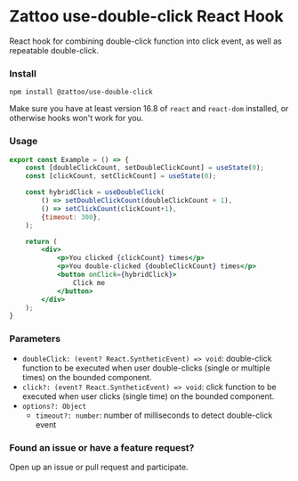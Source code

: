 # Zattoo use-double-click React Hook
React hook for combining double-click function into click event, as well as repeatable double-click.

### Install

```shell
npm install @zattoo/use-double-click
```

Make sure you have at least version 16.8 of `react` and `react-dom` installed, or otherwise hooks won't work for you.

### Usage
```jsx
export const Example = () => {
    const [doubleClickCount, setDoubleClickCount] = useState(0);
    const [clickCount, setClickCount] = useState(0);

    const hybridClick = useDoubleClick(
        () => setDoubleClickCount(doubleClickCount + 1),
        () => setClickCount(clickCount+1),
        {timeout: 300},
    );

    return (
        <div>
            <p>You clicked {clickCount} times</p>
            <p>You double-clicked {doubleClickCount} times</p>
            <button onClick={hybridClick}>
                Click me
            </button>
        </div>
    );
}
```

### Parameters
- `doubleClick: (event? React.SyntheticEvent) => void`: double-click function to be executed when user double-clicks (single or multiple times) on the bounded component.
- `click?: (event? React.SyntheticEvent) => void`: click function to be executed when user clicks (single time) on the bounded component.
- `options?: Object`
    - `timeout?: number`: number of milliseconds to detect double-click event

### Found an issue or have a feature request?

Open up an issue or pull request and participate.
